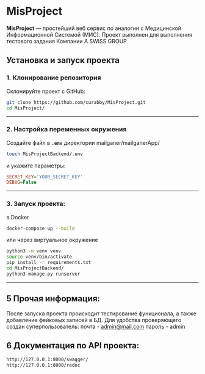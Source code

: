 # MisProject

**MisProject** — простейший веб  сервис по аналогии с Медицинской Информационной Системой (МИС). Проект выполнен для выполнения тестового задания Компании 
A SWISS GROUP

## Установка и запуск проекта

### **1. Клонирование репозитория**
Склонируйте проект с GitHub:
```bash
git clone https://github.com/curabby/MisProject.git
cd MisProject/
```
---

### **2. Настройка переменных окружения**
Создайте файл в  **`.env`** директории mailganer/mailganerApp/ 
```bash
touch MisProjectBackend/.env
```
и укажите параметры:
```ini
SECRET_KEY='YOUR_SECRET_KEY'
DEBUG=False
```

---

### 3. Запуск проекта:
в Docker
```bash
docker-compose up --build
```
или через виртуальное окружение

```bash
python3 -m venv venv
source venv/bin/activate
pip install -r requirements.txt
cd MisProjectBackend/
python3 manage.py runserver
```

---
## 5 Прочая информация:
После запуска проекта происходит тестирование функционала, а также добавление фейковых записей в БД.
Для удобства проверяющего создан суперпользователь:
почта - admin@mail.com
пароль - admin

## 6 Документация по API проекта:

```bash
http://127.0.0.1:8000/swagger/
http://127.0.0.1:8000/redoc
```
